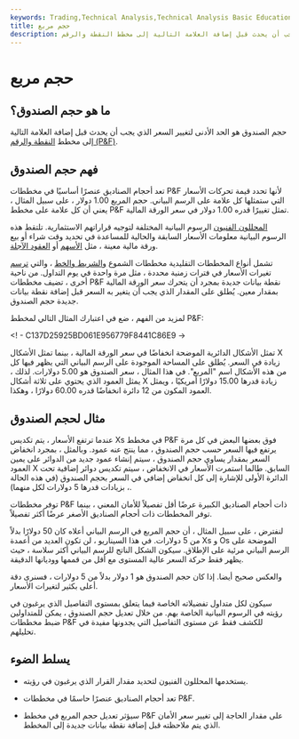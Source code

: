 ```yaml
---
keywords: Trading,Technical Analysis,Technical Analysis Basic Education
title: حجم مربع
description: حجم الصندوق هو الحد الأدنى لتغيير السعر الذي يجب أن يحدث قبل إضافة العلامة التالية إلى مخطط النقطة والرقم (P &amp; amp؛ F).
---
```


# حجم مربع
## ما هو حجم الصندوق؟

حجم الصندوق هو الحد الأدنى لتغيير السعر الذي يجب أن يحدث قبل إضافة العلامة التالية إلى مخطط [النقطة والرقم (P&F)](/pointandfigurechart).

## فهم حجم الصندوق

تعد أحجام الصناديق عنصرًا أساسيًا في مخططات P&F لأنها تحدد قيمة تحركات الأسعار التي ستمثلها كل علامة على الرسم البياني. حجم المربع 1.00 دولار ، على سبيل المثال ، يعني أن كل علامة على مخطط P&F تمثل تغييرًا قدره 1.00 دولار في سعر الورقة المالية.

[المحللون الفنيون](/technical-analyst) الرسوم البيانية المختلفة لتوجيه قراراتهم الاستثمارية. تلتقط هذه الرسوم البيانية معلومات الأسعار السابقة والحالية للمساعدة في تحديد وقت شراء أو بيع ورقة مالية معينة ، مثل [الأسهم](/stock) أو [العقود الآجلة](/futurescontract).

تشمل أنواع المخططات التقليدية مخططات الشموع [والشريط والخط](/barchart) ، والتي [ترسم](/linechart) تغيرات الأسعار في فترات زمنية محددة ، مثل مرة واحدة في يوم التداول. من ناحية أخرى ، تضيف مخططات P&F نقطة بيانات جديدة بمجرد أن يتحرك سعر الورقة المالية بمقدار معين. يُطلق على المقدار الذي يجب أن يتغير به السعر قبل إضافة نقطة بيانات جديدة حجم الصندوق.

لمزيد من الفهم ، ضع في اعتبارك المثال التالي لمخطط P&F:

<! - C137D25925BD061E956779F8441C86E9 ->

تمثل الأشكال الدائرية الموضحة انخفاضًا في سعر الورقة المالية ، بينما تمثل الأشكال X زيادة في السعر. يُطلق على المساحة الموجودة على الرسم البياني التي يظهر فيها كل من هذه الأشكال اسم "المربع". في هذا المثال ، سعر الصندوق هو 5.00 دولارات. لذلك ، يمثل العمود الذي يحتوي على ثلاثة أشكال X زيادة قدرها 15.00 دولارًا أمريكيًا ، ويمثل العمود المكون من 12 دائرة انخفاضًا قدره 60.00 دولارًا ، وهكذا.

## مثال لحجم الصندوق

عندما ترتفع الأسعار ، يتم تكديس Xs في مخطط P&F فوق بعضها البعض في كل مرة يرتفع فيها السعر حسب حجم الصندوق ، مما ينتج عنه عمود. وبالمثل ، بمجرد انخفاض السعر بمقدار يساوي حجم الصندوق ، سيتم إنشاء عمود جديد من الدوائر على يمين العمود X السابق. طالما استمرت الأسعار في الانخفاض ، سيتم تكديس دوائر إضافية تحت الدائرة الأولى للإشارة إلى كل انخفاض إضافي في السعر بحجم الصندوق (في هذه الحالة ، بزيادات قدرها 5 دولارات لكل منهما).

توفر مخططات P&F ذات أحجام الصناديق الكبيرة عرضًا أقل تفصيلاً للأمان المعني ، بينما توفر المخططات ذات أحجام الصناديق الأصغر عرضًا أكثر تفصيلاً.

لنفترض ، على سبيل المثال ، أن حجم المربع في الرسم البياني أعلاه كان 50 دولارًا بدلاً من 5 دولارات. في هذا السيناريو ، لن تكون العديد من أعمدة Xs و Os الموضحة على الرسم البياني مرئية على الإطلاق. سيكون الشكل الناتج للرسم البياني أكثر سلاسة ، حيث يظهر فقط حركة السعر عالية المستوى مع أقل من قممها ووديانها الدقيقة.

والعكس صحيح أيضا. إذا كان حجم الصندوق هو 1 دولار بدلاً من 5 دولارات ، فسنرى دقة أعلى بكثير لتغيرات الأسعار.

سيكون لكل متداول تفضيلاته الخاصة فيما يتعلق بمستوى التفاصيل الذي يرغبون في رؤيته في الرسوم البيانية الخاصة بهم. من خلال تعديل حجم الصندوق ، يمكن للمتداولين ضبط مخططات P&F للكشف فقط عن مستوى التفاصيل التي يجدونها مفيدة في تحليلهم.

## يسلط الضوء

- يستخدمها المحللون الفنيون لتحديد مقدار القرار الذي يرغبون في رؤيته.

- تعد أحجام الصناديق عنصرًا حاسمًا في مخططات P&F.

- سيؤثر تعديل حجم المربع في مخطط P&F على مقدار الحاجة إلى تغيير سعر الأمان الذي يتم ملاحظته قبل إضافة نقطة بيانات جديدة إلى المخطط.

